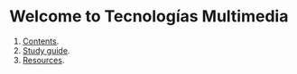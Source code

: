 # Welcome to Tecnologías Multimedia

1. [Contents]().
2. [Study guide]().
3. [Resources]().

<!-- [Click me](http://Tecnologias-multimedia.github.io) -->

